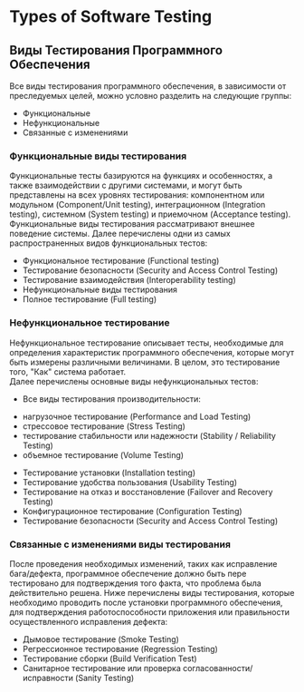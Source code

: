 # Types of Software Testing

## Виды Тестирования Программного Обеспечения
Все виды тестирования программного обеспечения, в зависимости от преследуемых целей, можно условно разделить на следующие группы:
- Функциональные
- Нефункциональные
- Связанные с изменениями
  
### Функциональные виды тестирования
Функциональные тесты базируются на функциях и особенностях, а также взаимодействии с другими системами, и могут быть представлены на всех уровнях тестирования: компонентном или модульном (Component/Unit testing), интеграционном (Integration testing), системном (System testing) и приемочном (Acceptance testing). Функциональные виды тестирования рассматривают внешнее поведение системы. Далее перечислены одни из самых распространенных видов функциональных тестов:
- Функциональное тестирование (Functional testing)
- Тестирование безопасности (Security and Access Control Testing)
- Тестирование взаимодействия (Interoperability testing)
- Нефункциональные виды тестирования
- Полное тестирование (Full testing)
  
### Нефункциональное тестирование
Нефункциональное тестирование описывает тесты, необходимые для определения характеристик программного обеспечения, которые могут быть измерены различными величинами. В целом, это тестирование того, "Как" система работает.  
Далее перечислены основные виды нефункциональных тестов:
* Все виды тестирования производительности:
- нагрузочное тестирование (Performance and Load Testing)
- стрессовое тестирование (Stress Testing)
- тестирование стабильности или надежности (Stability / Reliability Testing)
- объемное тестирование (Volume Testing)
* Тестирование установки (Installation testing)
* Тестирование удобства пользования (Usability Testing)
* Тестирование на отказ и восстановление (Failover and Recovery Testing)
* Конфигурационное тестирование (Configuration Testing)
* Тестирование безопасности (Security and Access Control Testing)
  
### Связанные с изменениями виды тестирования
После проведения необходимых изменений, таких как исправление бага/дефекта, программное обеспечение должно быть пере тестировано для подтверждения того факта, что проблема была действительно решена. Ниже перечислены виды тестирования, которые необходимо проводить после установки программного обеспечения, для подтверждения работоспособности приложения или правильности осуществленного исправления дефекта:
- Дымовое тестирование (Smoke Testing)
- Регрессионное тестирование (Regression Testing)
- Тестирование сборки (Build Verification Test)
- Санитарное тестирование или проверка согласованности/исправности (Sanity Testing)
